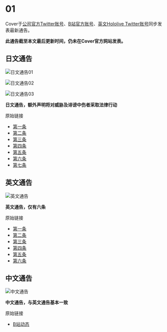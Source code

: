 # 01

Cover于[公司官方Twitter账号](https://twitter.com/cover_corp)、[B站官方账号](https://space.bilibili.com/286700005/dynamic)、[英文Hololive Twitter账号](https://twitter.com/hololive_en)同步发表最新通告。

**此通告截至本文最后更新时间，仍未在Cover官方网站发表。**

## 日文通告

![日文通告01](img-hololive-notice-jp-01.png)

![日文通告02](img-hololive-notice-jp-02.png)

![日文通告03](img-hololive-notice-jp-03.png)

**日文通告，额外声明将对威胁及诽谤中伤者采取法律行动**

原始链接

- [第一条](https://twitter.com/cover_corp/status/1317631969887318016)
- [第二条](https://twitter.com/cover_corp/status/1317631971149840385)
- [第三条](https://twitter.com/cover_corp/status/1317631972479365121)
- [第四条](https://twitter.com/cover_corp/status/1317631998265942017)
- [第五条](https://twitter.com/cover_corp/status/1317631999746560001)
- [第六条](https://twitter.com/cover_corp/status/1317632000941981696)
- [第七条](https://twitter.com/cover_corp/status/1317632788292497408)

## 英文通告

![英文通告](img-hololive-notice-en.png)

**英文通告，仅有六条**

原始链接

- [第一条](https://twitter.com/hololive_En/status/1317641891140096001)
- [第二条](https://twitter.com/hololive_En/status/1317641988171132929)
- [第三条](https://twitter.com/hololive_En/status/1317642072648609792)
- [第四条](https://twitter.com/hololive_En/status/1317642164713578498)
- [第五条](https://twitter.com/hololive_En/status/1317642244896161792)
- [第六条](https://twitter.com/hololive_En/status/1317642308901236736)


## 中文通告

![中文通告](img-hololive-notice-zh.png)

**中文通告，与英文通告基本一致**

原始链接

- [B站动态](https://t.bilibili.com/447296826428115628)